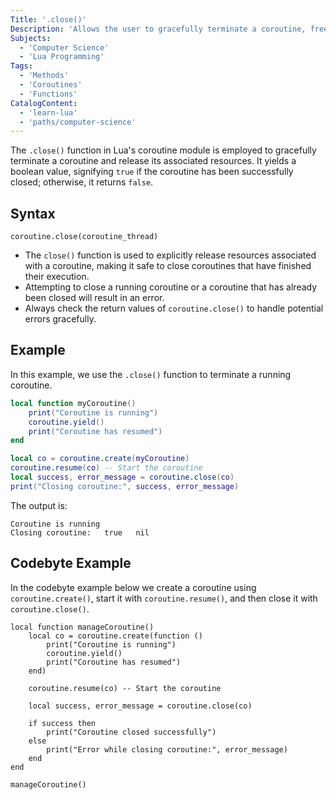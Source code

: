 ```yaml
---
Title: '.close()'
Description: 'Allows the user to gracefully terminate a coroutine, freeing up associated resources in the process.'
Subjects:
  - 'Computer Science'
  - 'Lua Programming'
Tags:
  - 'Methods'
  - 'Coroutines'
  - 'Functions'
CatalogContent:
  - 'learn-lua'
  - 'paths/computer-science'
---
```


The `.close()` function in Lua's coroutine module is employed to gracefully terminate a coroutine and release its associated resources.
It yields a boolean value, signifying `true` if the coroutine has been successfully closed; otherwise, it returns `false`.

## Syntax

```pseudo
coroutine.close(coroutine_thread)
```

- The `close()` function is used to explicitly release resources associated with a coroutine, making it safe to close coroutines that have finished their execution.
- Attempting to close a running coroutine or a coroutine that has already been closed will result in an error.
- Always check the return values of `coroutine.close()` to handle potential errors gracefully.

## Example

In this example, we use the `.close()` function to terminate a running coroutine.

```lua
local function myCoroutine()
    print("Coroutine is running")
    coroutine.yield()
    print("Coroutine has resumed")
end

local co = coroutine.create(myCoroutine)
coroutine.resume(co) -- Start the coroutine
local success, error_message = coroutine.close(co)
print("Closing coroutine:", success, error_message)
```

The output is:

```shell
Coroutine is running
Closing coroutine:   true   nil
```

## Codebyte Example

In the codebyte example below we create a coroutine using `coroutine.create()`, start it with `coroutine.resume()`, and then close it with `coroutine.close()`.

```codebyte/lua
local function manageCoroutine()
    local co = coroutine.create(function ()
        print("Coroutine is running")
        coroutine.yield()
        print("Coroutine has resumed")
    end)

    coroutine.resume(co) -- Start the coroutine

    local success, error_message = coroutine.close(co)

    if success then
        print("Coroutine closed successfully")
    else
        print("Error while closing coroutine:", error_message)
    end
end

manageCoroutine()
```
